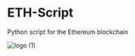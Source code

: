 # ETH-Script
Python script for the Ethereum blockchain


![logo (1)](https://github.com/edmundtcy/ETH-Script/assets/69718180/4fd73dfd-d291-4dc8-b7ae-e585cd399e2d)
